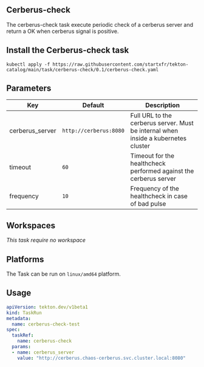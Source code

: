 ## Cerberus-check

The cerberus-check task execute periodic check of a cerberus server and return a OK when cerberus signal is positive.

## Install the Cerberus-check task

```
kubectl apply -f https://raw.githubusercontent.com/startxfr/tekton-catalog/main/task/cerberus-check/0.1/cerberus-check.yaml
```

## Parameters

| Key             | Default                | Description                                                                        |
| --------------- | ---------------------- | ---------------------------------------------------------------------------------- |
| cerberus_server | `http://cerberus:8080` | Full URL to the cerberus server. Must be internal when inside a kubernetes cluster |
| timeout         | `60`                   | Timeout for the healthcheck performed against the cerberus server                  |
| frequency       | `10`                   | Frequency of the healthcheck in case of bad pulse                                  |

## Workspaces

_This task require no workspace_

## Platforms

The Task can be run on `linux/amd64` platform.

## Usage

```yaml
apiVersion: tekton.dev/v1beta1
kind: TaskRun
metadata:
  name: cerberus-check-test
spec:
  taskRef:
    name: cerberus-check
  params:
  - name: cerberus_server
    value: "http://cerberus.chaos-cerberus.svc.cluster.local:8080"
```